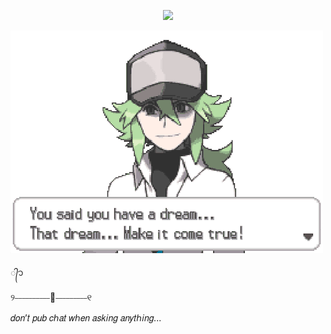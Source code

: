 
<p align=center> <img src=https://komarev.com/ghpvc/?username=vague2ly&color=D58D53&style=flat-square&label=𑂯ㅤׄㅤ﹨>

  
![image alt](https://github.com/vague2ly/vague2ly/blob/2bb988a50bc23d5fca04b78e121af51f30c272fd/D6359C6D-D37F-4ADD-BE20-1ED5C8135677.gif)

 ᭄᭡ ͏ㅤ

୨⎯⎯⎯⎯⎯⎯⎯⎯⎯⎯🪽⎯⎯⎯⎯⎯⎯⎯⎯⎯୧


𝑑𝑜𝑛’𝑡 𝑝𝑢𝑏 𝑐ℎ𝑎𝑡 𝑤ℎ𝑒𝑛 𝑎𝑠𝑘𝑖𝑛𝑔 𝑎𝑛𝑦𝑡ℎ𝑖𝑛𝑔...
